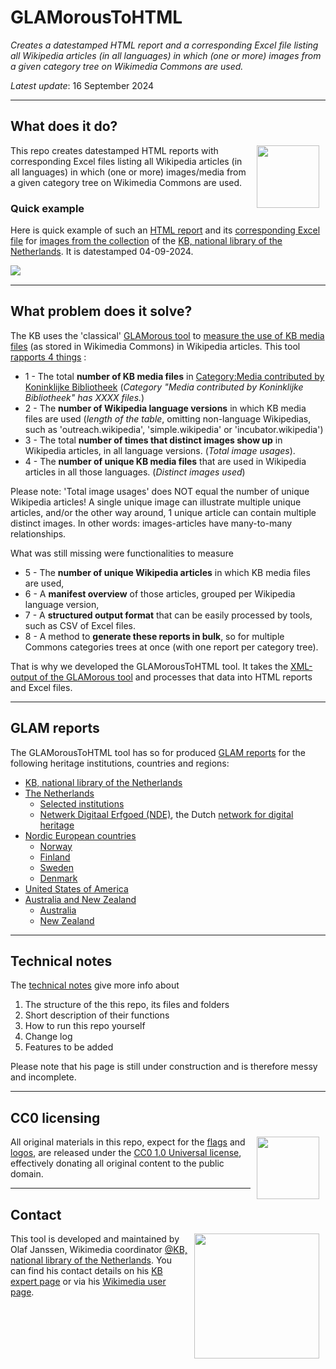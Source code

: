 # GLAMorousToHTML

*Creates a datestamped HTML report and a corresponding Excel file listing all Wikipedia articles (in all languages) in which (one or more) images from a given category tree on Wikimedia Commons are used.*

*Latest update*: 16 September 2024

--------------

## What does it do?
<image src="https://kbnlwikimedia.github.io/GLAMorousToHTML/site/logos/icon_wp.png" width="100" hspace="10" align="right"/>

This repo creates datestamped HTML reports with corresponding Excel files listing all Wikipedia articles (in all languages) in which (one or more) images/media from a given category tree on Wikimedia Commons are used. 

### Quick example
Here is quick example of such an [HTML report](https://kbnlwikimedia.github.io/GLAMorousToHTML/site/nde/MediacontributedbyKoninklijkeBibliotheek_Wikipedia_NS0_04092024.html) and its [corresponding Excel file](https://kbnlwikimedia.github.io/GLAMorousToHTML/data/nde/MediacontributedbyKoninklijkeBibliotheek_Wikipedia_NS0_04092024.xlsx) 
for [images from the collection](https://commons.wikimedia.org/wiki/Category:Media_contributed_by_Koninklijke_Bibliotheek) of the [KB, national library of the Netherlands](https://www.kb.nl/en).
It is datestamped 04-09-2024. 

<a href="https://kbnlwikimedia.github.io/GLAMorousToHTML/site/nde/MediacontributedbyKoninklijkeBibliotheek_Wikipedia_NS0_04092024.html" target="_blank"><image src="https://kbnlwikimedia.github.io/GLAMorousToHTML/reports/screenshot_report_KB_0492024.png" hspace="0" align="left"/></a>
<br clear="all"/>

--------------

## What problem does it solve?
The KB uses the 'classical' [GLAMorous tool](https://glamtools.toolforge.org/glamorous.php) to [measure the use of KB media files](https://nl.wikipedia.org/wiki/Wikipedia:GLAM/Koninklijke_Bibliotheek_en_Nationaal_Archief/Resultaten/KPIs/KPI4) (as stored in Wikimedia Commons) in Wikipedia articles. This tool [rapports 4 things](https://tools.wmflabs.org/glamtools/glamorous.php?doit=1&category=Media+contributed+by+Koninklijke+Bibliotheek&use_globalusage=1&ns0=1&show_details=1&projects%5Bwikipedia%5D=1) :

* 1 - The total **number of KB media files** in [Category:Media contributed by Koninklijke Bibliotheek](https://commons.wikimedia.org/wiki/Category:Media_contributed_by_Koninklijke_Bibliotheek) (*Category "Media contributed by Koninklijke Bibliotheek" has XXXX files.*)
* 2 - The **number of Wikipedia language versions** in which KB media files are used (*length of the table*, omitting non-language Wikipedias, such as 'outreach.wikipedia', 'simple.wikipedia' or 'incubator.wikipedia')
* 3 - The total **number of times that distinct images show up** in Wikipedia articles, in all language versions. (*Total image usages*).
* 4 - The **number of unique KB media files** that are used in Wikipedia articles in all those languages. (*Distinct images used*)

Please note: 'Total image usages' does NOT equal the number of unique Wikipedia articles! A single unique image can illustrate multiple unique articles, and/or the other way around, 1 unique article can contain multiple distinct images. In other words: images-articles have many-to-many relationships.

What was still missing were functionalities to measure
* 5 - The **number of unique Wikipedia articles** in which KB media files are used, 
* 6 - A **manifest overview** of those articles, grouped per Wikipedia language version,
* 7 - A **structured output format** that can be easily processed by tools, such as CSV of Excel files.
* 8 - A method to **generate these reports in bulk**, so for multiple Commons categories trees at once (with one report per category tree). 

That is why we developed the GLAMorousToHTML tool. It takes the [XML-output of the GLAMorous tool](https://glamtools.toolforge.org/glamorous.php?doit=1&category=Media+contributed+by+Koninklijke+Bibliotheek&use_globalusage=1&ns0=1&show_details=1&projects[wikipedia]=1&format=xml) and processes that data into HTML reports and Excel files. 

--------------

## GLAM reports
The GLAMorousToHTML tool has so for produced [GLAM reports](reports/reports.md) for the following heritage institutions, countries and regions:

* [KB, national library of the Netherlands](reports/reports.md#kb-national-library-of-the-netherlands)
* [The Netherlands](reports/reports.md#the-netherlands)
  * [Selected institutions](reports/reports.md#selected-institutions)
  * [Netwerk Digitaal Erfgoed (NDE)](reports/reports.md#netwerk-digitaal-erfgoed), the Dutch [network for digital heritage](https://netwerkdigitaalerfgoed.nl/)
* [Nordic European countries](reports/reports.md#nordic-european-countries) 
  * [Norway](reports/reports.md#norway)
  * [Finland](reports/reports.md#finland)
  * [Sweden](reports/reports.md#sweden)
  * [Denmark](reports/reports.md#denmark)
* [United States of America](reports/reports.md#usa)
* [Australia and New Zealand](reports/reports.md#australia-and-new-zealand)
  * [Australia](reports/reports.md#australia) 
  * [New Zealand](reports/reports.md#new-zealand) 

--------------

## Technical notes

The [technical notes](technical-notes.md) give more info about 
1. The structure of the this repo, its files and folders 
2. Short description of their functions
3. How to run this repo yourself
4. Change log
5. Features to be added

Please note that his page is still under construction and is therefore messy and incomplete.

--------------

## CC0 licensing
<image src="https://kbnlwikimedia.github.io/GLAMorousToHTML/site/logos/icon_cc0.png" width="100" hspace="10" align="right"/>

All original materials in this repo, expect for the [flags](https://github.com/KBNLwikimedia/GLAMorousToHTML/tree/main/site/flags) 
and [logos](https://github.com/KBNLwikimedia/GLAMorousToHTML/tree/main/site/logos), 
are released under the [CC0 1.0 Universal license](https://github.com/KBNLwikimedia/LICENSE), effectively donating all original content to the public domain.

--------------

## Contact
<image src="https://kbnlwikimedia.github.io/GLAMorousToHTML/site/logos/icon_kb2.png" width="200" hspace="10" align="right"/>

This tool is developed and maintained by Olaf Janssen, Wikimedia coordinator [@KB, national library of the Netherlands](https://www.kb.nl).
You can find his contact details on his [KB expert page](https://www.kb.nl/over-ons/experts/olaf-janssen) or via his [Wikimedia user page](https://commons.wikimedia.org/wiki/User:OlafJanssen).